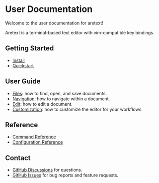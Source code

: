 User Documentation
==================

Welcome to the user documentation for aretext!

Aretext is a terminal-based text editor with vim-compatible key bindings.

Getting Started
---------------

-	[Install](install.md)
-	[Quickstart](quickstart.md)

User Guide
----------

-	[Files](files.md): how to find, open, and save documents.
-	[Navigation](navigation.md): how to navigate within a document.
-	[Edit](edit.md): how to edit a document.
-	[Customization](customization.md): how to customize the editor for your workflows.

Reference
---------

-	[Command Reference](command-reference.md)
-	[Configuration Reference](config-reference.md)

Contact
-------

-	[GitHub Discussions](https://github.com/aretext/aretext/discussions) for questions.
-	[GitHub Issues](https://github.com/aretext/aretext/issues) for bug reports and feature requests.
